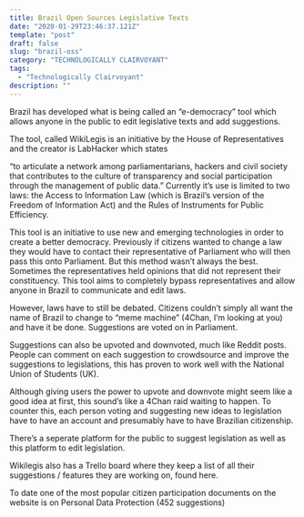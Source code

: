 ```yaml
---
title: Brazil Open Sources Legislative Texts
date: "2020-01-29T23:46:37.121Z"
template: "post"
draft: false
slug: "brazil-oss"
category: "TECHNOLOGICALLY CLAIRVOYANT"
tags:
  - "Technologically Clairvoyant"
description: ""
---
```


Brazil has developed what is being called an “e-democracy” tool which allows anyone in the public to edit legislative texts and add suggestions.

The tool, called WikiLegis is an initiative by the House of Representatives and the creator is LabHacker which states

“to articulate a network among parliamentarians, hackers and civil society that contributes to the culture of transparency and social participation through the management of public data.”
Currently it’s use is limited to two laws: the Access to Information Law (which is Brazil’s version of the Freedom of Information Act) and the Rules of Instruments for Public Efficiency.

This tool is an initiative to use new and emerging technologies in order to create a better democracy. Previously if citizens wanted to change a law they would have to contact their representative of Parliament who will then pass this onto Parliament. But this method wasn’t always the best. Sometimes the representatives held opinions that did not represent their constituency. This tool aims to completely bypass representatives and allow anyone in Brazil to communicate and edit laws.

However, laws have to still be debated. Citizens couldn’t simply all want the name of Brazil to change to “meme machine” (4Chan, I’m looking at you) and have it be done. Suggestions are voted on in Parliament.

Suggestions can also be upvoted and downvoted, much like Reddit posts. People can comment on each suggestion to crowdsource and improve the suggestions to legislations, this has proven to work well with the National Union of Students (UK).

Although giving users the power to upvote and downvote might seem like a good idea at first, this sound’s like a 4Chan raid waiting to happen. To counter this, each person voting and suggesting new ideas to legislation have to have an account and presumably have to have Brazilian citizenship.

There’s a seperate platform for the public to suggest legislation as well as this platform to edit legislation.

Wikilegis also has a Trello board where they keep a list of all their suggestions / features they are working on, found here.

To date one of the most popular citizen participation documents on the website is on Personal Data Protection (452 suggestions)